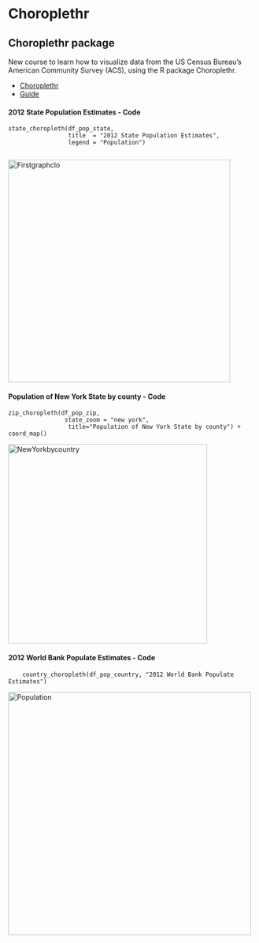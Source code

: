 # Choroplethr


## Choroplethr package


New course to learn how to visualize data from the US Census Bureau’s American Community Survey (ACS), using the R package Choroplethr.

- [Choroplethr](https://arilamstein.com/census-mapping-course/)
- [Guide](https://cran.r-project.org/web/packages/choroplethr/choroplethr.pdf)




#### 2012 State Population Estimates - Code
```
state_choropleth(df_pop_state,
                 title  = "2012 State Population Estimates",
                 legend = "Population")
                 
```
                 
                 
<img width="451" alt="Firstgraphclo" src="https://user-images.githubusercontent.com/37122520/57980951-cc384b80-7a29-11e9-819e-5dd41a0b777b.png">






#### Population of New York State by county - Code


```
zip_choropleth(df_pop_zip, 
                state_zoom = "new york", 
                 title="Population of New York State by county") + coord_map()
```

<img width="404" alt="NewYorkbycountry" src="https://user-images.githubusercontent.com/37122520/57980954-d5c1b380-7a29-11e9-8998-74c909225013.png">




#### 2012 World Bank Populate Estimates - Code

```
    country_choropleth(df_pop_country, "2012 World Bank Populate Estimates")

```

<img width="493" alt="Population" src="https://user-images.githubusercontent.com/37122520/57981143-aa3fc880-7a2b-11e9-8690-ad2015442e72.png">
